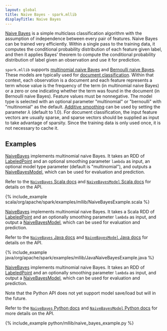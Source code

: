 ```yaml
---
layout: global
title: Naive Bayes - spark.mllib
displayTitle: Naive Bayes
---
```


[Naive Bayes](http://en.wikipedia.org/wiki/Naive_Bayes_classifier) is a simple
multiclass classification algorithm with the assumption of independence between
every pair of features. Naive Bayes can be trained very efficiently. Within a
single pass to the training data, it computes the conditional probability
distribution of each feature given label, and then it applies Bayes' theorem to
compute the conditional probability distribution of label given an observation
and use it for prediction.

`spark.mllib` supports [multinomial naive
Bayes](http://en.wikipedia.org/wiki/Naive_Bayes_classifier#Multinomial_naive_Bayes)
and [Bernoulli naive Bayes](http://nlp.stanford.edu/IR-book/html/htmledition/the-bernoulli-model-1.html).
These models are typically used for [document classification](http://nlp.stanford.edu/IR-book/html/htmledition/naive-bayes-text-classification-1.html).
Within that context, each observation is a document and each
feature represents a term whose value is the frequency of the term (in multinomial naive Bayes) or
a zero or one indicating whether the term was found in the document (in Bernoulli naive Bayes).
Feature values must be nonnegative. The model type is selected with an optional parameter
"multinomial" or "bernoulli" with "multinomial" as the default.
[Additive smoothing](http://en.wikipedia.org/wiki/Lidstone_smoothing) can be used by
setting the parameter $\lambda$ (default to $1.0$). For document classification, the input feature
vectors are usually sparse, and sparse vectors should be supplied as input to take advantage of
sparsity. Since the training data is only used once, it is not necessary to cache it.

## Examples

<div class="codetabs">
<div data-lang="scala" markdown="1">

[NaiveBayes](api/scala/index.html#org.apache.spark.mllib.classification.NaiveBayes$) implements
multinomial naive Bayes. It takes an RDD of
[LabeledPoint](api/scala/index.html#org.apache.spark.mllib.regression.LabeledPoint) and an optional
smoothing parameter `lambda` as input, an optional model type parameter (default is "multinomial"), and outputs a
[NaiveBayesModel](api/scala/index.html#org.apache.spark.mllib.classification.NaiveBayesModel), which
can be used for evaluation and prediction.

Refer to the [`NaiveBayes` Scala docs](api/scala/index.html#org.apache.spark.mllib.classification.NaiveBayes) and [`NaiveBayesModel` Scala docs](api/scala/index.html#org.apache.spark.mllib.classification.NaiveBayesModel) for details on the API.

{% include_example scala/org/apache/spark/examples/mllib/NaiveBayesExample.scala %}
</div>
<div data-lang="java" markdown="1">

[NaiveBayes](api/java/org/apache/spark/mllib/classification/NaiveBayes.html) implements
multinomial naive Bayes. It takes a Scala RDD of
[LabeledPoint](api/java/org/apache/spark/mllib/regression/LabeledPoint.html) and an
optionally smoothing parameter `lambda` as input, and output a
[NaiveBayesModel](api/java/org/apache/spark/mllib/classification/NaiveBayesModel.html), which
can be used for evaluation and prediction.

Refer to the [`NaiveBayes` Java docs](api/java/org/apache/spark/mllib/classification/NaiveBayes.html) and [`NaiveBayesModel` Java docs](api/java/org/apache/spark/mllib/classification/NaiveBayesModel.html) for details on the API.

{% include_example java/org/apache/spark/examples/mllib/JavaNaiveBayesExample.java %}
</div>
<div data-lang="python" markdown="1">

[NaiveBayes](api/python/pyspark.mllib.html#pyspark.mllib.classification.NaiveBayes) implements multinomial
naive Bayes. It takes an RDD of
[LabeledPoint](api/python/pyspark.mllib.html#pyspark.mllib.regression.LabeledPoint) and an optionally
smoothing parameter `lambda` as input, and output a
[NaiveBayesModel](api/python/pyspark.mllib.html#pyspark.mllib.classification.NaiveBayesModel), which can be
used for evaluation and prediction.

Note that the Python API does not yet support model save/load but will in the future.

Refer to the [`NaiveBayes` Python docs](api/python/pyspark.mllib.html#pyspark.mllib.classification.NaiveBayes) and [`NaiveBayesModel` Python docs](api/python/pyspark.mllib.html#pyspark.mllib.classification.NaiveBayesModel) for more details on the API.

{% include_example python/mllib/naive_bayes_example.py %}
</div>
</div>
